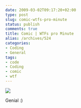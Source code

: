 ```yaml
---
date: 2009-03-02T09:17:20+02:00
type: post
slug: comic-wtfs-pro-minute
status: publish
comments: true
title: Comic | WTFs pro Minute
alias: /archives/524
categories:
- Coding
- General
tags:
- code
- Coding
- comic
- wtf
---
```


![](http://www.codinghorror.com/blog/images/the-only-valid-measurement-of-code-quality-wtfs-per-minute.png)

Genial :)
